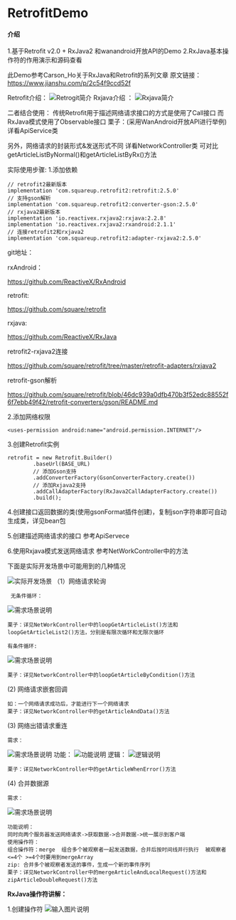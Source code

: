# RetrofitDemo

#### 介绍
1.基于Retrofit v2.0 + RxJava2 和wanandroid开放API的Demo
2.RxJava基本操作符的作用演示和源码查看

此Demo参考Carson_Ho关于RxJava和Retrofit的系列文章 原文链接：https://www.jianshu.com/p/2c54f9ccd52f

Retrofit介绍：
![Retrogit简介](https://images.gitee.com/uploads/images/2019/0414/191531_2ea34fc5_1435209.png "944365-b6d3198d37590906.png")
Rxjava介绍 ：
![Rxjava简介](https://images.gitee.com/uploads/images/2019/0414/191727_d3e66059_1435209.png "rxjava.png")

二者结合使用：
传统Retrofit用于描述网络请求接口的方式是使用了Call<T>接口
而RxJava模式使用了Observable<T>接口
栗子：(采用WanAndroid开放API进行举例) 详看ApiService类

另外，网络请求的封装形式&发送形式不同
详看NetworkController类
可对比getArticleListByNormal()和getArticleListByRx()方法

实际使用步骤:
1.添加依赖

```
// retrofit2最新版本
implementation 'com.squareup.retrofit2:retrofit:2.5.0'
// 支持gson解析
implementation 'com.squareup.retrofit2:converter-gson:2.5.0'
// rxjava2最新版本
implementation 'io.reactivex.rxjava2:rxjava:2.2.8'
implementation 'io.reactivex.rxjava2:rxandroid:2.1.1'
// 连接retrofit2和rxjava2
implementation 'com.squareup.retrofit2:adapter-rxjava2:2.5.0'
```
git地址：

rxAndroid：

https://github.com/ReactiveX/RxAndroid

retrofit:

https://github.com/square/retrofit

rxjava:

https://github.com/ReactiveX/RxJava

retrofit2-rxjava2连接

https://github.com/square/retrofit/tree/master/retrofit-adapters/rxjava2

retrofit-gson解析

https://github.com/square/retrofit/blob/46dc939a0dfb470b3f52edc88552f6f7ebb49f42/retrofit-converters/gson/README.md

2.添加网络权限

`<uses-permission android:name="android.permission.INTERNET"/>`

3.创建Retrofit实例

```
retrofit = new Retrofit.Builder()
        .baseUrl(BASE_URL)
        // 添加Gson支持
        .addConverterFactory(GsonConverterFactory.create())
        // 添加Rxjava2支持
        .addCallAdapterFactory(RxJava2CallAdapterFactory.create())
        .build();
```
4.创建接口返回数据的类(使用gsonFormat插件创建)，复制json字符串即可自动生成类，详见bean包

5.创建描述网络请求的接口 参考ApiServece

6.使用Rxjava模式发送网络请求 参考NetWorkController中的方法

下面是实际开发场景中可能用到的几种情况

![实际开发场景](https://images.gitee.com/uploads/images/2019/0414/193418_8c8e37d2_1435209.png "sjkf.png")
（1）网络请求轮询

     无条件循环：

![需求场景说明](https://images.gitee.com/uploads/images/2019/0414/195340_7b351774_1435209.png "wtjxh.png")
    
    栗子：详见NetWorkController中的loopGetArticleList()方法和loopGetArticleList2()方法，分别是有限次循环和无限次循环

    有条件循环:

![需求场景说明](https://images.gitee.com/uploads/images/2019/0414/193903_d3931b8a_1435209.png "ytjxh.png")

    栗子：详见NetworkController中的loopGetArticleByCondition()方法

(2) 网络请求嵌套回调

    如：一个网络请求成功后，才能进行下一个网络请求
    栗子：详见NetworkController中的getArticleAndData()方法

(3) 网络出错请求重连

    需求：
![需求场景说明](https://images.gitee.com/uploads/images/2019/0414/194214_56679a46_1435209.png "wlccxq.png")
    功能：
![功能说明](https://images.gitee.com/uploads/images/2019/0414/194254_4d5a3f24_1435209.png "wlccgn.png")
    逻辑：
![逻辑说明](https://images.gitee.com/uploads/images/2019/0414/194343_6bccdb32_1435209.png "wlcclj.png")

    栗子：详见NetworkController中的getArticleWhenError()方法

(4) 合并数据源

    需求：
![需求场景说明](https://images.gitee.com/uploads/images/2019/0414/194513_7d5c946a_1435209.png "hbsjy.png")   

    功能说明：
    同时向两个服务器发送网络请求->获取数据->合并数据->统一展示到客户端
    使用操作符：
    组合操作符：merge  组合多个被观察者一起发送数据，合并后按时间线并行执行  被观察者<=4个 >=4个时要用到mergeArray
    zip: 合并多个被观察者发送的事件，生成一个新的事件序列
    栗子：详见NetworkController中的mergeArticleAndLocalRequest()方法和zipArticleDoubleRequest()方法

 **RxJava操作符讲解：** 

1.创建操作符
![输入图片说明](https://images.gitee.com/uploads/images/2019/0421/222121_639ae988_1435209.png "createOperator.png")

    